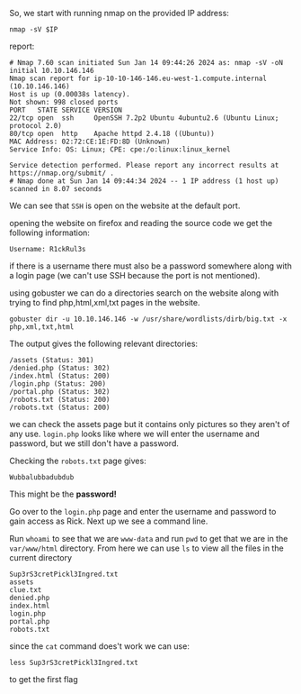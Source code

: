 So, we start with running nmap on the provided IP address:

    nmap -sV $IP

report:

    # Nmap 7.60 scan initiated Sun Jan 14 09:44:26 2024 as: nmap -sV -oN initial 10.10.146.146
    Nmap scan report for ip-10-10-146-146.eu-west-1.compute.internal (10.10.146.146)
    Host is up (0.00038s latency).
    Not shown: 998 closed ports
    PORT   STATE SERVICE VERSION
    22/tcp open  ssh     OpenSSH 7.2p2 Ubuntu 4ubuntu2.6 (Ubuntu Linux; protocol 2.0)
    80/tcp open  http    Apache httpd 2.4.18 ((Ubuntu))
    MAC Address: 02:72:CE:1E:FD:8D (Unknown)
    Service Info: OS: Linux; CPE: cpe:/o:linux:linux_kernel
    
    Service detection performed. Please report any incorrect results at https://nmap.org/submit/ .
    # Nmap done at Sun Jan 14 09:44:34 2024 -- 1 IP address (1 host up) scanned in 8.07 seconds

We can see that `SSH` is open on the website at the default port.

opening the website on firefox and reading the source code we get the following information:
    
    Username: R1ckRul3s
if there is a username there must also be a password somewhere along with a login page (we can't use SSH because the port is not mentioned).

using gobuster we can do a directories search on the website along with trying to find php,html,xml,txt pages in the website.

    gobuster dir -u 10.10.146.146 -w /usr/share/wordlists/dirb/big.txt -x php,xml,txt,html

The output gives the following relevant directories:

    /assets (Status: 301)
    /denied.php (Status: 302)
    /index.html (Status: 200)
    /login.php (Status: 200)
    /portal.php (Status: 302)
    /robots.txt (Status: 200)
    /robots.txt (Status: 200)

we can check the assets page but it contains only pictures so they aren't of any use. `login.php` looks like where we will enter the username and password, but we still don't have a password.

Checking the `robots.txt` page gives:

    Wubbalubbadubdub
This might be the **password!**

Go over to the `login.php` page and enter the username and password to gain access as Rick. Next up we see a command line.

Run `whoami` to see that we are `www-data` and run `pwd` to get that we are in the `var/www/html` directory. From here we can use `ls` to view all the files in the current directory

    Sup3rS3cretPickl3Ingred.txt
    assets
    clue.txt
    denied.php
    index.html
    login.php
    portal.php
    robots.txt

since the `cat` command does't work we can use:

    less Sup3rS3cretPickl3Ingred.txt
to get the first flag

